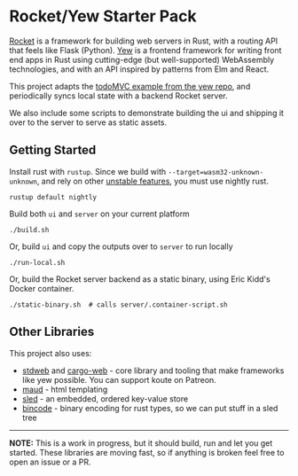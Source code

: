 # Rocket/Yew Starter Pack

[Rocket](https://rocket.rs) is a framework for building web servers in Rust, 
with a routing API that feels like Flask (Python). [Yew](https://github.com/DenisKolodin/yew) 
is a frontend framework for writing front end apps in Rust using cutting-edge 
(but well-supported) WebAssembly technologies, and with an API inspired by 
patterns from Elm and React.

This project adapts the [todoMVC example from the yew repo](https://github.com/DenisKolodin/yew/tree/master/examples/todomvc), 
and periodically syncs local state with a backend Rocket server.

We also include some scripts to demonstrate building the ui and shipping it over
to the server to serve as static assets.

## Getting Started

Install rust with `rustup`. Since we build with `--target=wasm32-unknown-unknown`, and rely on 
other [unstable features](https://doc.rust-lang.org/beta/unstable-book/the-unstable-book.html), you must use nightly rust.

```
rustup default nightly
```

Build both `ui` and `server` on your current platform

```
./build.sh
```

Or, build `ui` and copy the outputs over to `server` to run locally

```
./run-local.sh
```

Or, build the Rocket server backend as a static binary, using Eric Kidd's 
Docker container. 

```
./static-binary.sh  # calls server/.container-script.sh
```

## Other Libraries

This project also uses:

* [stdweb](https://github.com/koute/stdweb) and [cargo-web](https://github.com/koute/cargo-web) - core library and 
   tooling that make frameworks like yew possible. You can support koute on Patreon.
* [maud](https://github.com/lfairy/maud) - html templating 
* [sled](https://github.com/spacejam/sled) - an embedded, ordered key-value store 
* [bincode](https://github.com/TyOverby/bincode) - binary encoding for rust types, so we can put
   stuff in a sled tree

----

**NOTE:** This is a work in progress, but it should build, run and let you get
started. These libraries are moving fast, so if anything is broken feel free to
open an issue or a PR.


